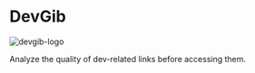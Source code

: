 DevGib
======

![devgib-logo](https://github.com/iic-ninjas/DevGib/blob/master/extension/assets/icon128.png)

Analyze the quality of dev-related links before accessing them.
